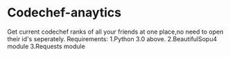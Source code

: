 # Codechef-anaytics
Get current codechef ranks of all your friends at one place,no need to open their id's seperately.
Requirements:
1.Python 3.0 above.
2.BeautifulSopu4 module
3.Requests module
